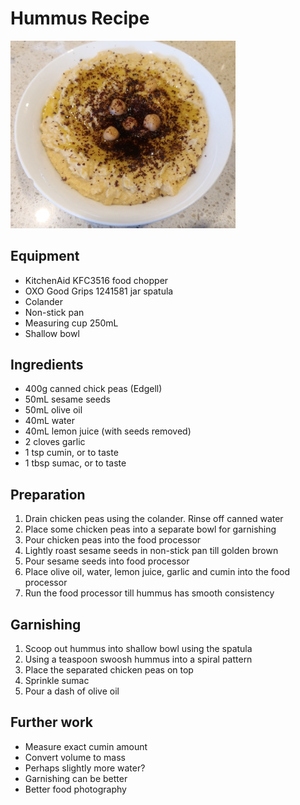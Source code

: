 # Hummus Recipe

<img src="hummus.jpg" width="360"/>

## Equipment 
- KitchenAid KFC3516 food chopper
- OXO Good Grips 1241581 jar spatula
- Colander
- Non-stick pan
- Measuring cup 250mL
- Shallow bowl 

## Ingredients
- 400g canned chick peas (Edgell)
- 50mL sesame seeds
- 50mL olive oil
- 40mL water 
- 40mL lemon juice (with seeds removed)
- 2 cloves garlic
- 1 tsp cumin, or to taste
- 1 tbsp sumac, or to taste 

## Preparation
1. Drain chicken peas using the colander. Rinse off canned water
2. Place some chicken peas into a separate bowl for garnishing
3. Pour chicken peas into the food processor
4. Lightly roast sesame seeds in non-stick pan till golden brown
5. Pour sesame seeds into food processor
6. Place olive oil, water, lemon juice, garlic and cumin into the food processor
7. Run the food processor till hummus has smooth consistency

## Garnishing
1. Scoop out hummus into shallow bowl using the spatula
2. Using a teaspoon swoosh hummus into a spiral pattern
3. Place the separated chicken peas on top
4. Sprinkle sumac 
5. Pour a dash of olive oil 

## Further work 
- Measure exact cumin amount
- Convert volume to mass
- Perhaps slightly more water?
- Garnishing can be better
- Better food photography